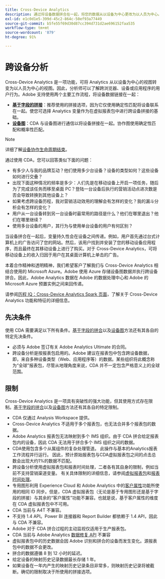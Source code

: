 ```yaml
---
title: Cross-Device Analytics
description: 通过将设备数据拼合在一起，将您的数据从以设备为中心更改为以人员为中心。
exl-id: e1c0d1e5-399d-45c2-864c-50ef93a77449
source-git-commit: b5fe55f69d30d87cc394d731d2ae696152faa535
workflow-type: tm+mt
source-wordcount: '879'
ht-degree: 91%

---
```


# 跨设备分析

Cross-Device Analytics 是一项功能，可将 Analytics 从以设备为中心的视图转变为以人员为中心的视图。因此，分析师可以了解跨浏览器、设备或应用程序的用户行为。Adobe 支持使用两个主要工作流程，将设备数据链接在一起：

* [**基于字段的拼接**](field-based-stitching.md)：推荐使用的拼接选项，因为它仅使用确定性匹配将设备联系在一起。使您可选择 Analytics 变量作为在虚拟报表包中进行跨设备拼接的基础。
* [**设备图**](device-graph.md)：CDA 与设备图进行通信以将设备拼接在一起。协作图使用确定性匹配和概率性匹配。

>[!NOTE]
>
>详细了解[设备协作生命周期结束](https://experienceleague.adobe.com/docs/device-co-op/using/about/device-co-op-eol.html?lang=zh-Hans)。

通过使用 CDA，您可以回答类似下面的问题：

* 有多少人与我的品牌互动？他们使用多少台设备？设备的类型如何？这些设备如何进行交叠？
* 出现下面这种情况的频率是多少：人们先是在移动设备上开启一项任务，随后为了完成该任务而移至桌面 PC？登陆一台设备后执行的营销活动点进次数是否会导致转换到其他设备上？
* 如果考虑跨设备历程，我对营销活动效用的理解会有怎样的变化？我的漏斗分析会有怎样的变化？
* 用户从一台设备转到另一台设备时最常用的路径是什么？他们在哪里退出？他们在哪里继续？
* 使用多台设备的用户，其行为与使用单台设备的用户有何区别？

当设备拼合在一起后，变量持久性会在设备之间传递。例如，用户首先通过台式计算机上的广告访问了您的网站。然后，该用户找到并安装了您的移动设备应用程序，而且最终在其移动设备上进行了购买。对于 Cross-Device Analytics，可将移动设备上的收入归因于用户在其桌面计算机上单击的广告。

本着合作精神和透明精神，我们希望客户了解我们与 Cross-Device Analytics 相结合使用的 Microsoft Azure。Adobe 使用 Azure 存储设备图数据并执行跨设备拼合。因此，Adobe Analytics 数据在 Adobe 的数据处理中心和 Adobe 的 Microsoft Azure 预置实例之间来回传递。

请参阅[历程 IQ：Cross-Device Analytics Spark 页面](https://adobe.ly/aacda)，了解关于 Cross-Device Analytics 功能和特征的详细信息。

## 先决条件

使用 CDA 需要满足以下所有条件。[基于字段的拼合](field-based-stitching.md)以及[设备图](device-graph.md)方法还有其各自的特定先决条件。

* 必须与 Adobe 签订有关 Adobe Analytics Ultimate 的合同。
* 跨设备分析是按报表包启用的。Adobe 建议在报表包中包含跨设备数据，即，来自多种设备类型（Web、应用程序等）的数据。某些组织将此概念称为“全球”报表包，尽管从地理角度来说，CDA 并不一定包含严格意义上的全球范围。

## 限制

Cross-Device Analytics 是一项具有突破性的强大功能，但其使用方式存在限制。[基于字段的拼合](field-based-stitching.md)以及[设备图](device-graph.md)方法还有其各自的特定限制。

* CDA 仅通过 Analysis Workspace 提供。
* Cross-Device Analytics 不适用于多个报表包，也无法合并多个报表包的数据。
* Adobe Analytics 报表包无法映射到多个 IMS 组织。由于 CDA 拼合给定报表包内的设备，因此 CDA 无法用于拼合多个 IMS 组织之间的数据。
* CDA使用包含多个从属组件的复杂处理管道。 此操作与基本的Analytics报表工作流程并行运行。 因此，预计原始报表包与CDA虚拟报表包之间的点击总数会出现大约1%的数据不匹配。
* 跨设备分析使用虚拟报表包和报表时间处理，二者各有其自身的限制，例如当前不支持营销渠道变量。 有关具体限制的详细信息，请参阅[虚拟报表包](https://experienceleague.adobe.com/docs/analytics/components/virtual-report-suites/vrs-about.html?lang=zh-Hans)和[报表时间处理](https://experienceleague.adobe.com/docs/analytics/components/virtual-report-suites/vrs-report-time-processing.html?lang=en#report-time-processing-limitations)。
* 专用图形利用 Experience Cloud 和 Adobe Analytics 中的[客户属性](https://experienceleague.adobe.com/docs/core-services/interface/customer-attributes/attributes.html?lang=zh-Hans#customer-attributes)功能所使用的相同 ID 同步。但是，CDA 虚拟报表包（无论是基于专用图形还是基于字段的拼接）与其余的“客户属性”功能不兼容。也就是说，基于客户属性的维度在 CDA 虚拟报表包中不可用。
* CDA 当前与 A4T 不兼容。
* 不支持 1.4 API。Power BI 连接器和 Report Builder 都依赖于 1.4 API，因此与 CDA 不兼容。
* Adobe 对于 CDA 拼合过程的主动监视仅适用于生产报表包。
* CDA 当前与 Adobe Analytics [数据修复 API](https://www.adobe.io/apis/experiencecloud/analytics/docs.html#!AdobeDocs/analytics-2.0-apis/master/data-repair.md) 不兼容
* 虚拟报表包中的历史数据会因 Adobe 识别和拼合的设备而发生变化。源报表包中的数据不会更改。
* 拼合的数据遵循 8 到 12 小时的延迟。
* 给定设备的映射历史记录数据最长存储 1 年。
* 如果设备在一年内产生的映射历史记录条目非常多，则映射历史记录将被截断。确切的限制取决于所使用的拼接选项。
